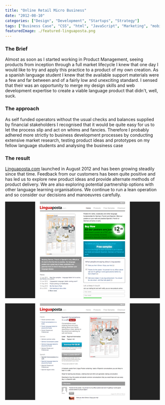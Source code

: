 ```yaml
---
title: "Online Retail Micro Business"
date: "2012-08-10"
categories: ["Design", "Development", "Startups", "Strategy"]
tags: ["Business Case", "CSS", "html", "JavaScript", "Marketing", "mobile", "paypal", "php", "Product Roadmaps", "User Experience Design", "User Research", "User Testing", "Visual Design", "wordpress"]
featuredImage: ./featured-linguaposta.png
---
```


### The Brief

Almost as soon as I started working in Product Management, seeing products from inception through a full market lifecycle I knew that one day I would like to try and apply this practice to a product of my own creation. As a spanish language student I knew that the available support materials were a few and far between and of a fairly low and unexciting standard. I sensed that their was an opportunity to merge my design skills and web development expertise to create a viable language product that didn't, well, suck.

### The approach

As self funded operators without the usual checks and balances supplied by financial stakeholders I recognised that it would be quite easy for us to let the process slip and act on whims and fancies. Therefore I probably adhered more strictly to business development processes by conducting extensive market research, testing product ideas and prototypes on my fellow language students and analysing the business case

### The result

[Linguaposta.com](http://linguaposta.com) launched in August 2012 and has been growing steadily since that time. Feedback from our customers has been quite positive and has led us to explore new product ideas and provide alternate methods of product delivery. We are also exploring potential partnership options with other language learning organisations. We continue to run a lean operation and so consider our decisions and manoeuvres carefully.

![2-site-home](./2-site-home.png) 

![3-site-detail](./3-site-detail.png) 
